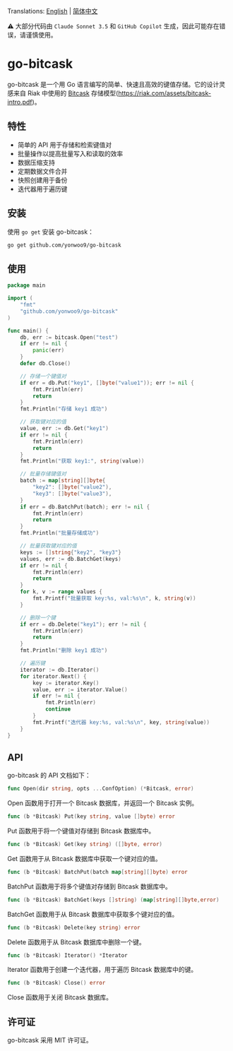 Translations: [English](README.md) | [简体中文](README-zh.md)

⚠️ 大部分代码由 `Claude Sonnet 3.5` 和 `GitHub Copilot` 生成，因此可能存在错误，请谨慎使用。


# go-bitcask

go-bitcask 是一个用 Go 语言编写的简单、快速且高效的键值存储。它的设计灵感来自 Riak 中使用的 [Bitcask](docs/bitcask-intro.pdf) 存储模型(https://riak.com/assets/bitcask-intro.pdf)。

## 特性

- 简单的 API 用于存储和检索键值对
- 批量操作以提高批量写入和读取的效率
- 数据压缩支持
- 定期数据文件合并
- 快照创建用于备份
- 迭代器用于遍历键

## 安装

使用 `go get` 安装 go-bitcask：

```sh
go get github.com/yonwoo9/go-bitcask
```

## 使用
```go
package main

import (
	"fmt"
	"github.com/yonwoo9/go-bitcask"
)

func main() {
	db, err := bitcask.Open("test")
	if err != nil {
		panic(err)
	}
	defer db.Close()

	// 存储一个键值对
	if err = db.Put("key1", []byte("value1")); err != nil {
		fmt.Println(err)
		return
	}
	fmt.Println("存储 key1 成功")

	// 获取键对应的值
	value, err := db.Get("key1")
	if err != nil {
		fmt.Println(err)
		return
	}
	fmt.Println("获取 key1:", string(value))

	// 批量存储键值对
	batch := map[string][]byte{
		"key2": []byte("value2"),
		"key3": []byte("value3"),
	}
	if err = db.BatchPut(batch); err != nil {
		fmt.Println(err)
		return
	}
	fmt.Println("批量存储成功")

	// 批量获取键对应的值
	keys := []string{"key2", "key3"}
	values, err := db.BatchGet(keys)
	if err != nil {
		fmt.Println(err)
		return
	}
	for k, v := range values {
		fmt.Printf("批量获取 key:%s, val:%s\n", k, string(v))
	}

	// 删除一个键
	if err = db.Delete("key1"); err != nil {
		fmt.Println(err)
		return
	}
	fmt.Println("删除 key1 成功")

	// 遍历键
	iterator := db.Iterator()
	for iterator.Next() {
		key := iterator.Key()
		value, err := iterator.Value()
		if err != nil {
			fmt.Println(err)
			continue
		}
		fmt.Printf("迭代器 key:%s, val:%s\n", key, string(value))
	}
}
```
## API
go-bitcask 的 API 文档如下：
```go
func Open(dir string, opts ...ConfOption) (*Bitcask, error)
```
Open 函数用于打开一个 Bitcask 数据库，并返回一个 Bitcask 实例。
```go
func (b *Bitcask) Put(key string, value []byte) error
```
Put 函数用于将一个键值对存储到 Bitcask 数据库中。
```go
func (b *Bitcask) Get(key string) ([]byte, error)
```
Get 函数用于从 Bitcask 数据库中获取一个键对应的值。
```go
func (b *Bitcask) BatchPut(batch map[string][]byte) error
```
BatchPut 函数用于将多个键值对存储到 Bitcask 数据库中。
```go
func (b *Bitcask) BatchGet(keys []string) (map[string][]byte,error)
```
BatchGet 函数用于从 Bitcask 数据库中获取多个键对应的值。
```go
func (b *Bitcask) Delete(key string) error
```
Delete 函数用于从 Bitcask 数据库中删除一个键。
```go
func (b *Bitcask) Iterator() *Iterator
```
Iterator 函数用于创建一个迭代器，用于遍历 Bitcask 数据库中的键。
```go
func (b *Bitcask) Close() error
```
Close 函数用于关闭 Bitcask 数据库。
## 许可证
go-bitcask 采用 MIT 许可证。
